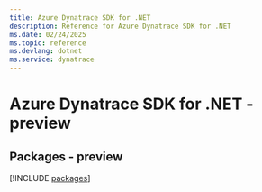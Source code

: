 ```yaml
---
title: Azure Dynatrace SDK for .NET
description: Reference for Azure Dynatrace SDK for .NET
ms.date: 02/24/2025
ms.topic: reference
ms.devlang: dotnet
ms.service: dynatrace
---
```

# Azure Dynatrace SDK for .NET - preview
## Packages - preview
[!INCLUDE [packages](dynatrace-index.md)]